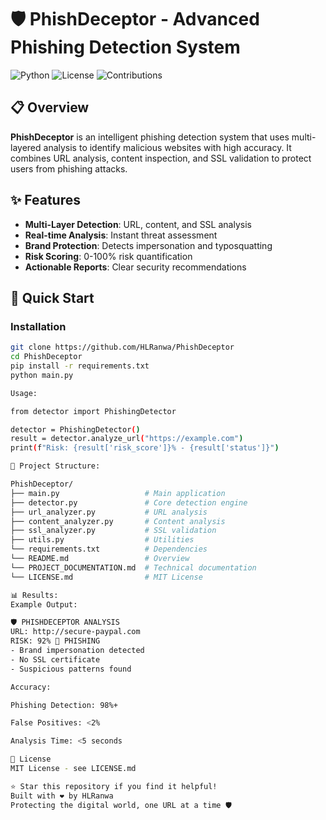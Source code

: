 # 🛡️ PhishDeceptor - Advanced Phishing Detection System

![Python](https://img.shields.io/badge/Python-3.8+-blue.svg)
![License](https://img.shields.io/badge/License-MIT-green.svg)
![Contributions](https://img.shields.io/badge/Contributions-Welcome-brightgreen.svg)

## 📋 Overview

**PhishDeceptor** is an intelligent phishing detection system that uses multi-layered analysis to identify malicious websites with high accuracy. It combines URL analysis, content inspection, and SSL validation to protect users from phishing attacks.

## ✨ Features

- **Multi-Layer Detection**: URL, content, and SSL analysis
- **Real-time Analysis**: Instant threat assessment
- **Brand Protection**: Detects impersonation and typosquatting
- **Risk Scoring**: 0-100% risk quantification
- **Actionable Reports**: Clear security recommendations

## 🚀 Quick Start

### Installation
```bash
git clone https://github.com/HLRanwa/PhishDeceptor
cd PhishDeceptor
pip install -r requirements.txt
python main.py

Usage:

from detector import PhishingDetector

detector = PhishingDetector()
result = detector.analyze_url("https://example.com")
print(f"Risk: {result['risk_score']}% - {result['status']}")

📁 Project Structure:

PhishDeceptor/
├── main.py                   # Main application
├── detector.py               # Core detection engine
├── url_analyzer.py           # URL analysis
├── content_analyzer.py       # Content analysis
├── ssl_analyzer.py           # SSL validation
├── utils.py                  # Utilities
└── requirements.txt          # Dependencies
└── README.md                 # Overview
└── PROJECT_DOCUMENTATION.md  # Technical documentation
└── LICENSE.md                # MIT License

📊 Results:
Example Output:

🛡️ PHISHDECEPTOR ANALYSIS
URL: http://secure-paypal.com
RISK: 92% 🚨 PHISHING
- Brand impersonation detected
- No SSL certificate
- Suspicious patterns found

Accuracy:

Phishing Detection: 98%+

False Positives: <2%

Analysis Time: <5 seconds

📄 License
MIT License - see LICENSE.md

⭐ Star this repository if you find it helpful!
Built with ❤️ by HLRanwa
Protecting the digital world, one URL at a time 🛡️

